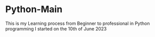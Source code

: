 # Python-Main
This is my Learning process from Beginner to professional in Python programming
I started on the 10th of June 2023
